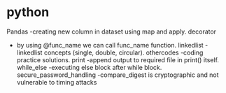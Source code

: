 # python

Pandas
  -creating new column in dataset using map and apply.
decorator
  - by using @func_name we can call func_name function.
linkedlist
  -linkedlist concepts (single, double, circular).
othercodes
  -coding practice solutions.
print
  -append output to required file in print() itself.
while_else
  -executing else block after while block.
secure_password_handling
  -compare_digest is cryptographic and not vulnerable to timing attacks
